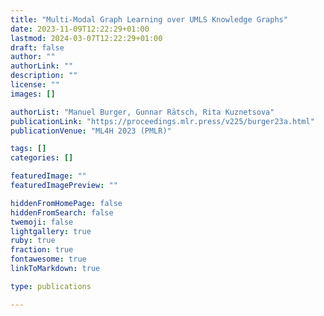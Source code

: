 ```yaml
---
title: "Multi-Modal Graph Learning over UMLS Knowledge Graphs"
date: 2023-11-09T12:22:29+01:00
lastmod: 2024-03-07T12:22:29+01:00
draft: false
author: ""
authorLink: ""
description: ""
license: ""
images: []

authorList: "Manuel Burger, Gunnar Rätsch, Rita Kuznetsova"
publicationLink: "https://proceedings.mlr.press/v225/burger23a.html"
publicationVenue: "ML4H 2023 (PMLR)"

tags: []
categories: []

featuredImage: ""
featuredImagePreview: ""

hiddenFromHomePage: false
hiddenFromSearch: false
twemoji: false
lightgallery: true
ruby: true
fraction: true
fontawesome: true
linkToMarkdown: true

type: publications

---
```





